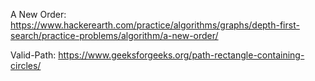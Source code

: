 A New Order: https://www.hackerearth.com/practice/algorithms/graphs/depth-first-search/practice-problems/algorithm/a-new-order/

Valid-Path: https://www.geeksforgeeks.org/path-rectangle-containing-circles/
